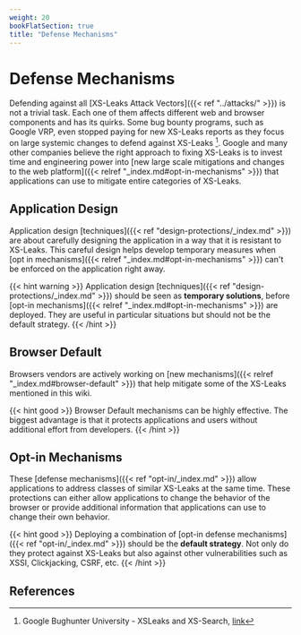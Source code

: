 ```yaml
---
weight: 20
bookFlatSection: true
title: "Defense Mechanisms"
---
```


# Defense Mechanisms

Defending against all [XS-Leaks Attack Vectors]({{< ref "../attacks/" >}}) is not a trivial task. Each one of them affects different web and browser components and has its quirks. Some bug bounty programs, such as Google VRP, even stopped paying for new XS-Leaks reports as they focus on large systemic changes to defend against XS-Leaks [^1]. Google and many other companies believe the right approach to fixing XS-Leaks is to invest time and engineering power into [new large scale mitigations and changes to the web platform]({{< relref "_index.md#opt-in-mechanisms" >}}) that applications can use to mitigate entire categories of XS-Leaks.

## Application Design

Application design [techniques]({{< ref "design-protections/_index.md" >}}) are about carefully designing the application in a way that it is resistant to XS-Leaks. This careful design helps develop temporary measures when [opt in mechanisms]({{< relref "_index.md#opt-in-mechanisms" >}}) can't be enforced on the application right away.

{{< hint warning >}}
Application design [techniques]({{< ref "design-protections/_index.md" >}}) should be seen as **temporary solutions**, before [opt-in mechanisms]({{< relref "_index.md#opt-in-mechanisms" >}}) are deployed. They are useful in particular situations but should not be the default strategy.
{{< /hint >}}

## Browser Default

Browsers vendors are actively working on [new mechanisms]({{< relref "_index.md#browser-default" >}}) that help mitigate some of the XS-Leaks mentioned in this wiki. 

{{< hint good >}}
Browser Default mechanisms can be highly effective. The biggest advantage is that it protects applications and users without additional effort from developers.
{{< /hint >}}

## Opt-in Mechanisms

These [defense mechanisms]({{< ref "opt-in/_index.md" >}}) allow applications to address classes of similar XS-Leaks at the same time. These protections can either allow applications to change the behavior of the browser or provide additional information that applications can use to change their own behavior. 

{{< hint good >}}
Deploying a combination of [opt-in defense mechanisms]({{< ref "opt-in/_index.md" >}}) should be the **default strategy**. Not only do they protect against XS-Leaks but also against other vulnerabilities such as XSSI, Clickjacking, CSRF, etc.
{{< /hint >}}

## References

[^1]: Google Bughunter University - XSLeaks and XS-Search, [link](https://sites.google.com/site/bughunteruniversity/nonvuln/xsleaks)
